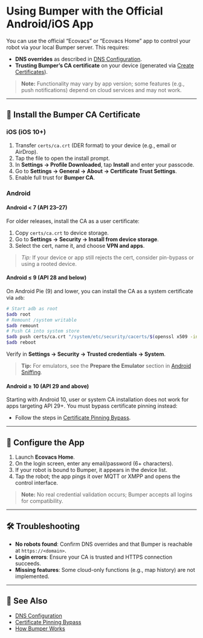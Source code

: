 # Using Bumper with the Official Android/iOS App

You can use the official “Ecovacs” or “Ecovacs Home” app to control your robot via your local Bumper server. This requires:

-   **DNS overrides** as described in [DNS Configuration](../getting_started/dns.md).
-   **Trusting Bumper’s CA certificate** on your device (generated via [Create Certificates](../getting_started/certificates.md)).

> **Note:** Functionality may vary by app version; some features (e.g., push notifications) depend on cloud services and may not work.

---

## 🔑 Install the Bumper CA Certificate

### iOS (iOS 10+)

1. Transfer `certs/ca.crt` (DER format) to your device (e.g., email or AirDrop).
2. Tap the file to open the install prompt.
3. In **Settings → Profile Downloaded**, tap **Install** and enter your passcode.
4. Go to **Settings → General → About → Certificate Trust Settings**.
5. Enable full trust for **Bumper CA**.

### Android

#### Android < 7 (API 23–27)

For older releases, install the CA as a user certificate:

1. Copy `certs/ca.crt` to device storage.
2. Go to **Settings → Security → Install from device storage**.
3. Select the cert, name it, and choose **VPN and apps**.

> _Tip:_ If your device or app still rejects the cert, consider pin-bypass or using a rooted device.

#### Android ≤ 9 (API 28 and below)

On Android Pie (9) and lower, you can install the CA as a system certificate via `adb`:

```sh
# Start adb as root
$adb root
# Remount /system writable
$adb remount
# Push CA into system store
$adb push certs/ca.crt "/system/etc/security/cacerts/$(openssl x509 -inform PEM -subject_hash_old -in certs/ca.crt | head -1).0"
$adb reboot
```

Verify in **Settings → Security → Trusted credentials → System**.

> **Tip:** For emulators, see the **Prepare the Emulator** section in [Android Sniffing](../internals/sniffing.md).

#### Android ≥ 10 (API 29 and above)

Starting with Android 10, user or system CA installation does not work for apps targeting API 29+. You must bypass certificate pinning instead:

-   Follow the steps in [Certificate Pinning Bypass](../internals/certificate-unpinning.md).

---

## 📲 Configure the App

1. Launch **Ecovacs Home**.
2. On the login screen, enter any email/password (6+ characters).
3. If your robot is bound to Bumper, it appears in the device list.
4. Tap the robot; the app pings it over MQTT or XMPP and opens the control interface.

> **Note:** No real credential validation occurs; Bumper accepts all logins for compatibility.

---

## 🛠️ Troubleshooting

-   **No robots found**: Confirm DNS overrides and that Bumper is reachable at `https://<domain>`.
-   **Login errors**: Ensure your CA is trusted and HTTPS connection succeeds.
-   **Missing features**: Some cloud-only functions (e.g., map history) are not implemented.

---

## 📖 See Also

-   [DNS Configuration](../getting_started/dns.md)
-   [Certificate Pinning Bypass](../internals/certificate-unpinning.md)
-   [How Bumper Works](../internals/architecture.md)
